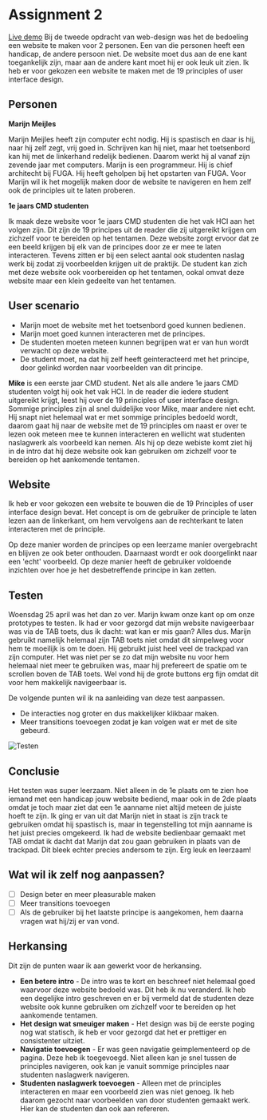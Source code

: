 # Assignment 2
[Live demo](https://japgroevemaker.github.io/web-design/assignment%202?index.html)
Bij de tweede opdracht van web-design was het de bedoeling een website te maken voor 2 personen.
Een van die personen heeft een handicap, de andere persoon niet. De website moet dus aan de ene kant toegankelijk zijn, maar aan de andere kant moet hij er ook leuk uit zien. Ik heb er voor gekozen een website te maken met de 19 principles of user interface design.

## Personen
**Marijn Meijles**

Marijn Meijles heeft zijn computer echt nodig. Hij is spastisch en daar is hij, naar hij zelf zegt, vrij goed in. Schrijven kan hij niet, maar het toetsenbord kan hij met de linkerhand redelijk bedienen. Daarom werkt hij al vanaf zijn zevende jaar met computers. Marijn is een programmeur. Hij is chief architecht bij FUGA. Hij heeft geholpen bij het opstarten van FUGA. Voor Marijn wil ik het mogelijk maken door de website te navigeren en hem zelf ook de principles uit te laten proberen.

**1e jaars CMD studenten**

Ik maak deze website voor 1e jaars CMD studenten die het vak HCI aan het volgen zijn. Dit zijn de 19 principes uit de reader die zij uitgereikt krijgen om zichzelf voor te bereiden op het tentamen. Deze website zorgt ervoor dat ze een beeld krijgen bij elk van de principes door ze er mee te laten interacteren. Tevens zitten er bij een select aantal ook studenten naslag werk bij zodat zij voorbeelden krijgen uit de praktijk. De student kan zich met deze website ook voorbereiden op het tentamen, ookal omvat deze website maar een klein gedeelte van het tentamen.

## User scenario
* Marijn moet de website met het toetsenbord goed kunnen bedienen.
* Marijn moet goed kunnen interacteren met de principes.
* De studenten moeten meteen kunnen begrijpen wat er van hun wordt verwacht op deze website.
* De student moet, na dat hij zelf heeft geinteracteerd met het principe, door gelinkd worden naar voorbeelden van dit principe.

**Mike** is een eerste jaar CMD student. Net als alle andere 1e jaars CMD studenten volgt hij ook het vak HCI. In de reader die iedere student uitgereikt krijgt, leest hij over de 19 principles of user interface design. Sommige principles zijn al snel duidelijke voor Mike, maar andere niet echt. Hij snapt niet helemaal wat er met sommige principles bedoeld wordt, daarom gaat hij naar de website met de 19 principles om naast er over te lezen ook meteen mee te kunnen interacteren en wellicht wat studenten naslagwerk als voorbeeld kan nemen. Als hij op deze webiste komt ziet hij in de intro dat hij deze website ook kan gebruiken om zichzelf voor te bereiden op het aankomende tentamen.

## Website
Ik heb er voor gekozen een website te bouwen die de 19 Principles of user interface design bevat. Het concept is om de gebruiker de principle te laten lezen aan de linkerkant, om hem vervolgens aan de rechterkant te laten interacteren met de principle.

Op deze manier worden de principes op een leerzame manier overgebracht en blijven ze ook beter onthouden. Daarnaast wordt er ook doorgelinkt naar een 'echt' voorbeeld. Op deze manier heeft de gebruiker voldoende inzichten over hoe je het desbetreffende principe in kan zetten.

## Testen
Woensdag 25 april was het dan zo ver. Marijn kwam onze kant op om onze prototypes te testen. Ik had er voor gezorgd dat mijn website navigeerbaar was via de TAB toets, dus ik dacht: wat kan er mis gaan? Alles dus. Marijn gebruikt namelijk helemaal zijn TAB toets niet omdat dit simpelweg voor hem te moeilijk is om te doen. Hij gebruikt juist heel veel de trackpad van zijn computer. Het was niet per se zo dat mijn website nu voor hem helemaal niet meer te gebruiken was, maar hij prefereert de spatie om te scrollen boven de TAB toets. Wel vond hij de grote buttons erg fijn omdat dit voor hem makkelijk navigeerbaar is.

De volgende punten wil ik na aanleiding van deze test aanpassen.
* De interacties nog groter en dus makkelijker klikbaar maken.
* Meer transitions toevoegen zodat je kan volgen wat er met de site gebeurd.

![Testen](https://github.com/japgroevemaker/web-design/blob/master/assignment%202/image/WD1.jpg)


## Conclusie
Het testen was super leerzaam. Niet alleen in de 1e plaats om te zien hoe iemand met een handicap jouw website bediend, maar ook in de 2de plaats omdat je toch maar ziet dat een 1e aanname niet altijd meteen de juiste hoeft te zijn. Ik ging er van uit dat Marijn niet in staat is zijn track te gebruiken omdat hij spastisch is, maar in tegenstelling tot mijn aanname is het juist precies omgekeerd. Ik had de website bedienbaar gemaakt met TAB omdat ik dacht dat Marijn dat zou gaan gebruiken in plaats van de trackpad. Dit bleek echter precies andersom te zijn. Erg leuk en leerzaam!

## Wat wil ik zelf nog aanpassen?
* [ ] Design beter en meer pleasurable maken
* [ ] Meer transitions toevoegen
* [ ] Als de gebruiker bij het laatste principe is aangekomen, hem daarna vragen wat hij/zij er van vond.

## Herkansing
Dit zijn de punten waar ik aan gewerkt voor de herkansing.

* **Een betere intro** - De intro was te kort en beschreef niet helemaal goed waarvoor deze website bedoeld was. Dit heb ik nu veranderd. Ik heb een degelijke intro geschreven en er bij vermeld dat de studenten deze website ook kunne gebruiken om zichzelf voor te bereiden op het aankomende tentamen.
* **Het design wat smeuiger maken** - Het design was bij de eerste poging nog wat statisch, ik heb er voor gezorgd dat het er prettiger en consistenter uitziet.
* **Navigatie toevoegen** - Er was geen navigatie geimplementeerd op de pagina. Deze heb ik toegevoegd. Niet alleen kan je snel tussen de principles navigeren, ook kan je vanuit sommige principles naar studenten naslagwerk navigeren.
* **Studenten naslagwerk toevoegen** - Alleen met de principles interacteren en maar een voorbeeld zien was niet genoeg. Ik heb daarom gezocht naar voorbeelden van door studenten gemaakt werk. Hier kan de studenten dan ook aan refereren.
